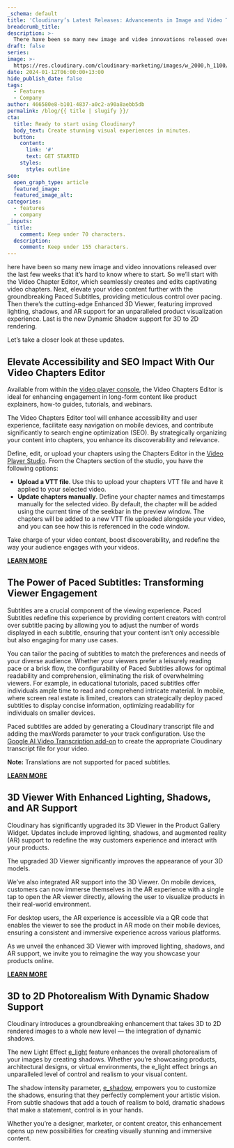 ```yaml
---
_schema: default
title: 'Cloudinary’s Latest Releases: Advancements in Image and Video Technology'
breadcrumb_title:
description: >-
  There have been so many new image and video innovations released over the last few weeks that it’s hard to know where to start. So we’ll start with the
draft: false
series:
image: >-
  https://res.cloudinary.com/cloudinary-marketing/images/w_2000,h_1100/f_auto,q_auto/v1706907055/programmable_media_feb-blog/programmable_media_feb-blog-jpg?_i=AA
date: 2024-01-12T06:00:00+13:00
hide_publish_date: false
tags:
  - Features
  - Company
author: 466580e8-b101-4837-a0c2-a90a8aebb5db
permalink: /blog/{{ title | slugify }}/
cta:
  title: Ready to start using Cloudinary?
  body_text: Create stunning visual experiences in minutes.
  button:
    content:
      link: '#'
      text: GET STARTED
    styles:
      style: outline
seo:
  open_graph_type: article
  featured_image:
  featured_image_alt:
categories: 
  - features
  - company
_inputs:
  title:
    comment: Keep under 70 characters.
  description:
    comment: Keep under 155 characters.
---
```

here have been so many new image and video innovations released over the last few weeks that it’s hard to know where to start. So we’ll start with the Video Chapter Editor, which seamlessly creates and edits captivating video chapters. Next, elevate your video content further with the groundbreaking Paced Subtitles, providing meticulous control over pacing. Then there’s the cutting-edge Enhanced 3D Viewer, featuring improved lighting, shadows, and AR support for an unparalleled product visualization experience. Last is the new Dynamic Shadow support for 3D to 2D rendering.&nbsp;

Let’s take a closer look at these updates.

## **Elevate Accessibility and SEO Impact With Our Video Chapters Editor**



Available from within the [video player console](https://cloudinary.com/documentation/rn_pm_09_21_2023#video_player_studio_in_the_console), the Video Chapters Editor is ideal for enhancing engagement in long-form content like product explainers, how-to guides, tutorials, and webinars.

The Video Chapters Editor tool will enhance accessibility and user experience, facilitate easy navigation on mobile devices, and contribute significantly to search engine optimization (SEO). By strategically organizing your content into chapters, you enhance its discoverability and relevance.&nbsp;

Define, edit, or upload your chapters using the Chapters Editor in the [Video Player Studio](https://console.cloudinary.com/pm/video-player-studio). From the Chapters section of the studio, you have the following options:

* **Upload a VTT file**. Use this to upload your chapters VTT file and have it applied to your selected video.
* **Update chapters manually**. Define your chapter names and timestamps manually for the selected video. By default, the chapter will be added using the current time of the seekbar in the preview window. The chapters will be added to a new VTT file uploaded alongside your video, and you can see how this is referenced in the code window.

Take charge of your video content, boost discoverability, and redefine the way your audience engages with your videos.

[**LEARN MORE**](https://cloudinary.com/documentation/video_player_customization#chapters_editor)

## **The Power of Paced Subtitles: Transforming Viewer Engagement**



Subtitles are a crucial component of the viewing experience. Paced Subtitles redefine this experience by providing content creators with control over subtitle pacing by allowing you to adjust the number of words displayed in each subtitle, ensuring that your content isn’t only accessible but also engaging for many use cases.&nbsp;

You can tailor the pacing of subtitles to match the preferences and needs of your diverse audience. Whether your viewers prefer a leisurely reading pace or a brisk flow, the configurability of Paced Subtitles allows for optimal readability and comprehension, eliminating the risk of overwhelming viewers. For example, in educational tutorials, paced subtitles offer individuals ample time to read and comprehend intricate material. In mobile, where screen real estate is limited, creators can strategically deploy paced subtitles to display concise information, optimizing readability for individuals on smaller devices.&nbsp;

Paced subtitles are added by generating a Cloudinary transcript file and adding the maxWords parameter to your track configuration. Use the [Google AI Video Transcription add-on](https://cloudinary.com/documentation/google_ai_video_transcription_addon) to create the appropriate Cloudinary transcript file for your video.

**Note:** Translations are not supported for paced subtitles.

[**LEARN MORE**](https://cloudinary.com/documentation/video_player_customization#paced_subtitles)

## **3D Viewer With Enhanced Lighting, Shadows, and AR Support**



Cloudinary has significantly upgraded its 3D Viewer in the Product Gallery Widget. Updates include improved lighting, shadows, and augmented reality (AR) support to redefine the way customers experience and interact with your products.

The upgraded 3D Viewer significantly improves the appearance of your 3D models.&nbsp;

We’ve also integrated AR support into the 3D Viewer. On mobile devices, customers can now immerse themselves in the AR experience with a single tap to open the AR viewer directly, allowing the user to visualize products in their real-world environment.

For desktop users, the AR experience is accessible via a QR code that enables the viewer to see the product in AR mode on their mobile devices, ensuring a consistent and immersive experience across various platforms.

As we unveil the enhanced 3D Viewer with improved lighting, shadows, and AR support, we invite you to reimagine the way you showcase your products online.&nbsp;

[**LEARN MORE**](https://cloudinary.com/documentation/product_gallery_reference#ar3dprops)

## **3D to 2D Photorealism With Dynamic Shadow Support**



Cloudinary introduces a groundbreaking enhancement that takes 3D to 2D rendered images to a whole new level — the integration of dynamic shadows.&nbsp;

The new Light Effect [e\_light](https://cloudinary.com/documentation/transformation_reference#e_light) feature enhances the overall photorealism of your images by creating shadows. Whether you’re showcasing products, architectural designs, or virtual environments, the e\_light effect brings an unparalleled level of control and realism to your visual content.

The shadow intensity parameter, [e\_shadow](https://cloudinary.com/documentation/transformation_reference#e_shadow), empowers you to customize the shadows, ensuring that they perfectly complement your artistic vision. From subtle shadows that add a touch of realism to bold, dramatic shadows that make a statement, control is in your hands.

Whether you’re a designer, marketer, or content creator, this enhancement opens up new possibilities for creating visually stunning and immersive content.&nbsp;